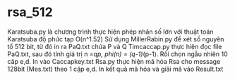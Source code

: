 # rsa_512
Karatsuba.py là chương trình thực hiện phép nhân số lớn với thuật toán Karatsuba độ phức tạp O(n^1.52)
Sử dụng MillerRabin.py để xét số nguyên tố 512 bit, từ đó in ra PaQ.txt chứa P và Q
Timcaccap.py thực hiện đọc file PaQ.txt, sau đó tính giá trị n =q*p, phi(n) = (q-1)*(p-1). Rồi chọn ngẫu nhiên 10 căp e,d. In vào Caccapkey.txt
Rsa.py thực hiện mã hóa Rsa cho message 128bit (Mes.txt) theo 1 cặp e,d. In kết quả mã hóa và giải mã vào Result.txt

